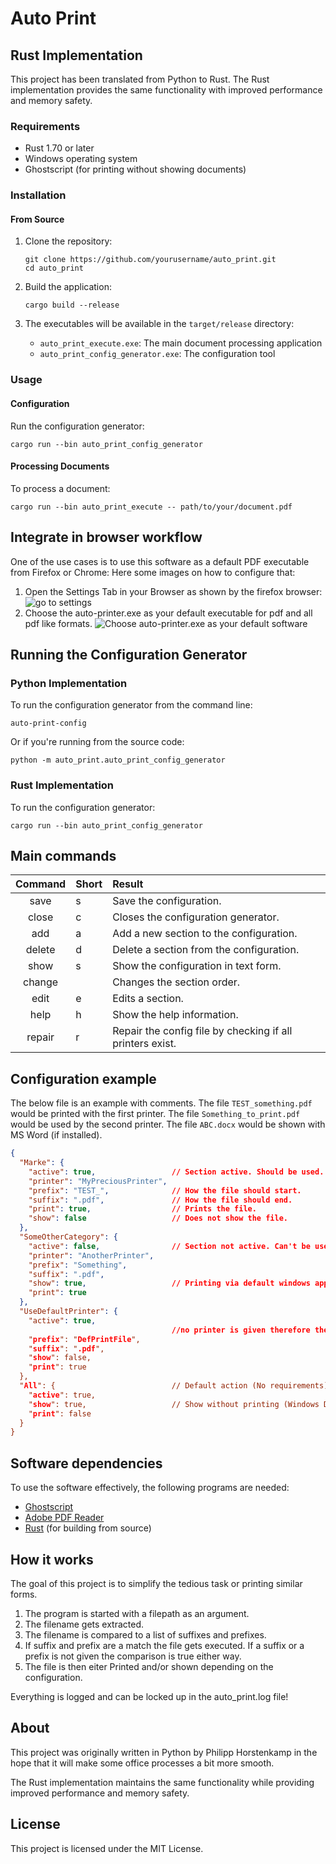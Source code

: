 # Auto Print

## Rust Implementation

This project has been translated from Python to Rust. The Rust implementation provides the same functionality with improved performance and memory safety.

### Requirements

- Rust 1.70 or later
- Windows operating system
- Ghostscript (for printing without showing documents)

### Installation

#### From Source

1. Clone the repository:
   ```
   git clone https://github.com/yourusername/auto_print.git
   cd auto_print
   ```

2. Build the application:
   ```
   cargo build --release
   ```

3. The executables will be available in the `target/release` directory:
   - `auto_print_execute.exe`: The main document processing application
   - `auto_print_config_generator.exe`: The configuration tool

### Usage

#### Configuration

Run the configuration generator:

```
cargo run --bin auto_print_config_generator
```

#### Processing Documents

To process a document:

```
cargo run --bin auto_print_execute -- path/to/your/document.pdf
```










## Integrate in browser workflow
One of the use cases is to use this software as a default PDF executable from Firefox or Chrome:
Here some images on how to configure that:

1. Open the Settings Tab in your Browser as shown by the firefox browser:
![go to settings](docs/Settings.PNG)
2. Choose the auto-printer.exe as your default executable for pdf and all pdf like formats.
![Choose auto-printer.exe as your default software](docs/ChoosePrinter.PNG)

## Running the Configuration Generator

### Python Implementation
To run the configuration generator from the command line:

```
auto-print-config
```

Or if you're running from the source code:

```
python -m auto_print.auto_print_config_generator
```

### Rust Implementation
To run the configuration generator:

```
cargo run --bin auto_print_config_generator
```

## Main commands

| Command | Short | Result                                                    |
|:-------:|-------|:----------------------------------------------------------|
|  save   | s     | Save the configuration.                                   |
|  close  | c     | Closes the configuration generator.                       |
|   add   | a     | Add a new section to the configuration.                   | 
| delete  | d     | Delete a section from the configuration.                  |
|  show   | s     | Show the configuration in text form.                      |
| change  |       | Changes the section order.                                |
|  edit   | e     | Edits a section.                                          |
|  help   | h     | Show the help information.                                |
| repair  | r     | Repair the config file by checking if all printers exist. |



## Configuration example

The below file is an example with comments.
The file `TEST_something.pdf` would be printed with the first printer.
The file `Something_to_print.pdf` would be used by the second printer.
The file `ABC.docx` would be shown with MS Word (if installed).
```json
{
  "Marke": {
    "active": true,                 // Section active. Should be used.
    "printer": "MyPreciousPrinter",
    "prefix": "TEST_",              // How the file should start.
    "suffix": ".pdf",               // How the file should end.
    "print": true,                  // Prints the file.
    "show": false                   // Does not show the file.
  },
  "SomeOtherCategory": {
    "active": false,                // Section not active. Can't be used.
    "printer": "AnotherPrinter",
    "prefix": "Something",
    "suffix": ".pdf",
    "show": true,                   // Printing via default windows application
    "print": true
  },
  "UseDefaultPrinter": {
    "active": true,
                                    //no printer is given therefore the default printer is used."
    "prefix": "DefPrintFile",
    "suffix": ".pdf",
    "show": false,
    "print": true
  },
  "All": {                          // Default action (No requirements)
    "active": true,               
    "show": true,                   // Show without printing (Windows Default action)
    "print": false
  }
}
```


## Software dependencies
To use the software effectively, the following programs are needed:

- [Ghostscript](https://www.ghostscript.com/releases/gsdnld.html)
- [Adobe PDF Reader](https://www.adobe.com/de/acrobat/pdf-reader.html)
- [Rust](https://www.rust-lang.org/tools/install) (for building from source)

## How it works 

The goal of this project is to simplify the tedious task or printing similar forms.

1. The program is started with a filepath as an argument.
2. The filename gets extracted.
3. The filename is compared to a list of suffixes and prefixes.
4. If suffix and prefix are a match the file gets executed.
If a suffix or a prefix is not given the comparison is true either way.
5. The file is then eiter Printed and/or shown depending on the configuration.

Everything is logged and can be locked up in the auto_print.log file!

## About

This project was originally written in Python by Philipp Horstenkamp in the hope 
that it will make some office processes a bit more smooth.

The Rust implementation maintains the same functionality while providing improved 
performance and memory safety.

## License

This project is licensed under the MIT License.
